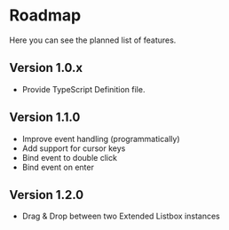 # Roadmap


Here you can see the planned list of features.

## Version 1.0.x

-   Provide TypeScript Definition file.


## Version 1.1.0

-   Improve event handling (programmatically)
-   Add support for cursor keys
-   Bind event to double click
-   Bind event on enter


## Version 1.2.0

-   Drag & Drop between two Extended Listbox instances
